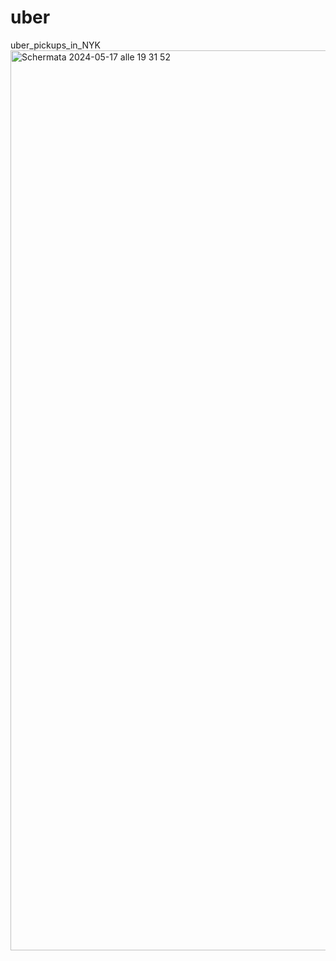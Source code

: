 # uber
uber_pickups_in_NYK
<img width="1440" alt="Schermata 2024-05-17 alle 19 31 52" src="https://github.com/Andrei-Vaduva/uber/assets/165882901/a6827e36-a3c9-4a43-b654-ebd036aa4760">
